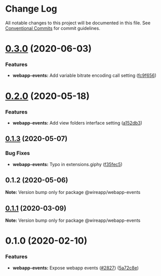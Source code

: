# Change Log

All notable changes to this project will be documented in this file.
See [Conventional Commits](https://conventionalcommits.org) for commit guidelines.

# [0.3.0](https://github.com/wireapp/wire-web-packages/tree/master/packages/webapp-events/compare/@wireapp/webapp-events@0.2.0...@wireapp/webapp-events@0.3.0) (2020-06-03)


### Features

* **webapp-events:** Add variable bitrate encoding call setting ([fc9f656](https://github.com/wireapp/wire-web-packages/tree/master/packages/webapp-events/commit/fc9f6566a762db9d7ad5147bc1a0df07f98bc0de))





# [0.2.0](https://github.com/wireapp/wire-web-packages/tree/master/packages/webapp-events/compare/@wireapp/webapp-events@0.1.3...@wireapp/webapp-events@0.2.0) (2020-05-18)


### Features

* **webapp-events:** Add view folders interface setting ([a152db3](https://github.com/wireapp/wire-web-packages/tree/master/packages/webapp-events/commit/a152db32e7f5044490ce16a785cb64d235935b16))





## [0.1.3](https://github.com/wireapp/wire-web-packages/tree/master/packages/webapp-events/compare/@wireapp/webapp-events@0.1.2...@wireapp/webapp-events@0.1.3) (2020-05-07)


### Bug Fixes

* **webapp-events:** Typo in extensions.giphy ([f35fec5](https://github.com/wireapp/wire-web-packages/tree/master/packages/webapp-events/commit/f35fec573b78b13fb425330543fef097ed5e23ce))





## 0.1.2 (2020-05-06)

**Note:** Version bump only for package @wireapp/webapp-events





## [0.1.1](https://github.com/wireapp/wire-web-packages/tree/master/packages/webapp-events/compare/@wireapp/webapp-events@0.1.0...@wireapp/webapp-events@0.1.1) (2020-03-09)

**Note:** Version bump only for package @wireapp/webapp-events





# 0.1.0 (2020-02-10)


### Features

* **webapp-events:** Expose webapp events ([#2827](https://github.com/wireapp/wire-web-packages/tree/master/packages/webapp-events/issues/2827)) ([5a72c8e](https://github.com/wireapp/wire-web-packages/tree/master/packages/webapp-events/commit/5a72c8ee724c72054ca2e6fcb012d436f3cc2eec))
